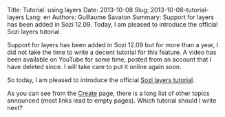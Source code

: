 Title: Tutorial: using layers
Date: 2013-10-08
Slug: 2013-10-08-tutorial-layers
Lang: en
Authors: Guillaume Savaton
Summary:
    Support for layers has been added in Sozi 12.09.
    Today, I am pleased to introduce the official Sozi layers tutorial.
    
Support for layers has been added in Sozi 12.09 but for more than a year, I did not take the time to write a decent tutorial for this feature.
A video has been available on YouTube for some time, posted from an account that I have deleted since.
I will take care to put it online again soon.

So today, I am pleased to introduce the official [Sozi layers tutorial](|filename|/pages/en/tutorial-layers.md).

As you can see from the [Create](|filename|/pages/en/create.md) page, there is a long list of other topics announced
(most links lead to empty pages).
Which tutorial should I write next?
